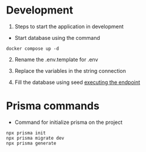 # Development

1. Steps to start the application in development

- Start database using the command

```
docker compose up -d
```

2. Rename the .env.template for .env

3. Replace the variables in the string connection

4. Fill the database using seed [executing the endpoint](localhost:3000/api/seed)

# Prisma commands

- Command for initialize prisma on the project

```
npx prisma init
npx prisma migrate dev
npx prisma generate
```
